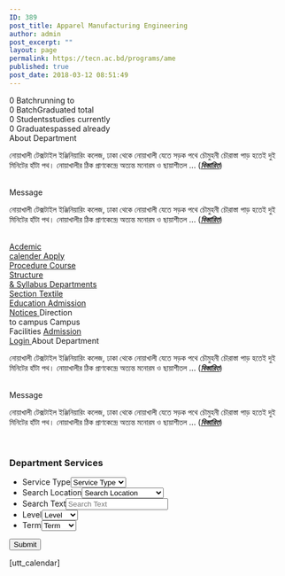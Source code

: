 ```yaml
---
ID: 389
post_title: Apparel Manufacturing Engineering
author: admin
post_excerpt: ""
layout: page
permalink: https://tecn.ac.bd/programs/ame
published: true
post_date: 2018-03-12 08:51:49
---
```

0
                Batchrunning to            
        <!-- .pp-counter-container -->
                0
                BatchGraduated total            
        <!-- .pp-counter-container -->
                0
                Studentsstudies currently            
        <!-- .pp-counter-container -->
                0
                Graduatespassed already            
        <!-- .pp-counter-container -->
			<a role="button">
						About Department
					</a>
		<p>নোয়াখালী টেক্সটাইল ইঞ্জিনিয়ারিং কলেজ, ঢাকা থেকে নোয়াখালী যেতে সড়ক পথে চৌমুহনী চৌরাস্তা পাড় হতেই দুই মিনিটের হাঁটা পথ। নোয়াখালীর ঠিক প্রাণকেন্দ্রে অত্যন্ত মনোরম ও ছায়াশীতল ... (<em><strong><a href="https://tecn.ac.bd/bn/about/campus">বিস্তারিত</a></strong></em>)</p>		
			<a role="button">
						Message
					</a>
		<p>নোয়াখালী টেক্সটাইল ইঞ্জিনিয়ারিং কলেজ, ঢাকা থেকে নোয়াখালী যেতে সড়ক পথে চৌমুহনী চৌরাস্তা পাড় হতেই দুই মিনিটের হাঁটা পথ। নোয়াখালীর ঠিক প্রাণকেন্দ্রে অত্যন্ত মনোরম ও ছায়াশীতল ... (<em><strong><a href="https://tecn.ac.bd/bn/about/campus">বিস্তারিত</a></strong></em>)</p>		
			<a href="https://tecn.ac.bd/admission/requirements" role="button">
						Acdemic<br>calender
					</a>
			<a href="https://tecn.ac.bd/admission/apply-procedure" role="button">
						Apply<br>Procedure
					</a>
			<a href="https://tecn.ac.bd/academic/courses/ame" target="_blank" role="button" rel="noopener noreferrer">
						Course<br>Structure<br>& Syllabus
					</a>
			<a href="https://tecn.ac.bd/departments" role="button">
						Departments<br>Section
					</a>
			<a href="https://tecn.ac.bd/admission/textile-education-bangladesh" role="button">
						Textile<br>Education
					</a>
			<a href="/notices" role="button">
						Admission<br>Notices
					</a>
			<a role="button">
						Direction<br>to campus
					</a>
			<a role="button">
						Campus<br>Facilities
					</a>
			<a href="https://tecn.ac.bd/admission/login" target="_blank" role="button" rel="noopener noreferrer">
						Admission<br>Login
					</a>
			<a role="button">
						About Department
					</a>
		<p>নোয়াখালী টেক্সটাইল ইঞ্জিনিয়ারিং কলেজ, ঢাকা থেকে নোয়াখালী যেতে সড়ক পথে চৌমুহনী চৌরাস্তা পাড় হতেই দুই মিনিটের হাঁটা পথ। নোয়াখালীর ঠিক প্রাণকেন্দ্রে অত্যন্ত মনোরম ও ছায়াশীতল ... (<em><strong><a href="https://tecn.ac.bd/bn/about/campus">বিস্তারিত</a></strong></em>)</p>		
			<a role="button">
						Message
					</a>
		<p>নোয়াখালী টেক্সটাইল ইঞ্জিনিয়ারিং কলেজ, ঢাকা থেকে নোয়াখালী যেতে সড়ক পথে চৌমুহনী চৌরাস্তা পাড় হতেই দুই মিনিটের হাঁটা পথ। নোয়াখালীর ঠিক প্রাণকেন্দ্রে অত্যন্ত মনোরম ও ছায়াশীতল ... (<em><strong><a href="https://tecn.ac.bd/bn/about/campus">বিস্তারিত</a></strong></em>)</p>		
                <form method='post' enctype='multipart/form-data'  id='gform_21'  action='/wp-admin/admin-ajax.php'>
                            <h3 class='gform_title'>Department Services</h3>
                        <ul id='gform_fields_21' class='gform_fields top_label form_sublabel_below description_below'><li id='field_21_1'  class='gfield gf_left_half field_sublabel_below field_description_below gfield_visibility_visible' ><label class='gfield_label' for='input_21_1' >Service Type</label><select name='input_1' id='input_21_1' class='large gfield_select'    aria-invalid="false"><option value='' selected='selected' class='gf_placeholder'>Service Type</option><option value='Search' >Search</option><option value='Contact' >Contact</option></select></li><li id='field_21_4'  class='gfield gf_right_half field_sublabel_below field_description_below gfield_visibility_visible' ><label class='gfield_label' for='input_21_4' >Search Location</label><select name='input_4' id='input_21_4' class='large gfield_select'    aria-invalid="false"><option value='' selected='selected' class='gf_placeholder'>Search Location</option><option value='Faculty Directory' >Faculty Directory</option><option value='Contact Directory' >Contact Directory</option><option value='Academic Resources' >Academic Resources</option><option value='Library Repository' >Library Repository</option><option value='Academic Results' >Academic Results</option></select></li><li id='field_21_5'  class='gfield field_sublabel_below field_description_below gfield_visibility_visible' ><label class='gfield_label' for='input_21_5' >Search Text</label><input name='input_5' id='input_21_5' type='text' value='' class='large'    placeholder='Search Text'  aria-invalid="false" /></li><li id='field_21_2'  class='gfield gf_left_half field_sublabel_below field_description_below gfield_visibility_visible' ><label class='gfield_label' for='input_21_2' >Level</label><select name='input_2' id='input_21_2' class='large gfield_select'    aria-invalid="false"><option value='' selected='selected' class='gf_placeholder'>Level</option><option value='Level 1' >Level 1</option><option value='Level 2' >Level 2</option><option value='Level 3' >Level 3</option><option value='Level 4' >Level 4</option></select></li><li id='field_21_3'  class='gfield gf_right_half field_sublabel_below field_description_below gfield_visibility_visible' ><label class='gfield_label' for='input_21_3' >Term</label><select name='input_3' id='input_21_3' class='large gfield_select'    aria-invalid="false"><option value='' selected='selected' class='gf_placeholder'>Term</option><option value='Term 1' >Term 1</option><option value='Term 2' >Term 2</option></select></li>
                            </ul>
         <input type='submit' id='gform_submit_button_21' class='gform_button button' value='Submit'  onclick='if(window["gf_submitting_21"]){return false;}  if( !jQuery("#gform_21")[0].checkValidity || jQuery("#gform_21")[0].checkValidity()){window["gf_submitting_21"]=true;}  ' onkeypress='if( event.keyCode == 13 ){ if(window["gf_submitting_21"]){return false;} if( !jQuery("#gform_21")[0].checkValidity || jQuery("#gform_21")[0].checkValidity()){window["gf_submitting_21"]=true;}  jQuery("#gform_21").trigger("submit",[true]); }' /> 
            <input type='hidden' class='gform_hidden' name='is_submit_21' value='1' />
            <input type='hidden' class='gform_hidden' name='gform_submit' value='21' />
            <input type='hidden' class='gform_hidden' name='gform_unique_id' value='' />
            <input type='hidden' class='gform_hidden' name='state_21' value='WyJbXSIsImY3Nzc5YTM3YjM0MGY0ZGU3YTU5Y2I0NTg4YzQ3Y2MzIl0=' />
            <input type='hidden' class='gform_hidden' name='gform_target_page_number_21' id='gform_target_page_number_21' value='0' />
            <input type='hidden' class='gform_hidden' name='gform_source_page_number_21' id='gform_source_page_number_21' value='1' />
            <input type='hidden' name='gform_field_values' value='' />
                        </form>
		 [utt_calendar]